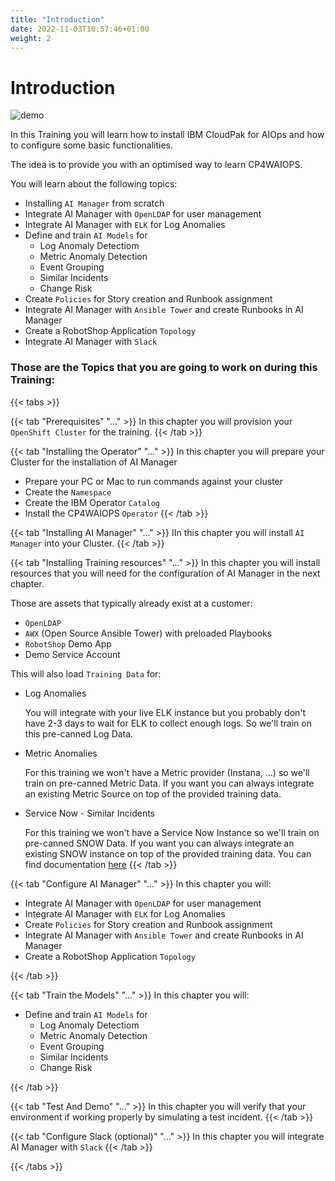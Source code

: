 ```yaml
---
title: "Introduction"
date: 2022-11-03T10:57:46+01:00
weight: 2
---
```


# Introduction

![demo](/cp4waiops-training/pics/00_aimanager_insights.png)




In this Training you will learn how to install IBM CloudPak for AIOps and how to configure some basic functionalities.

The idea is to provide you with an optimised way to learn CP4WAIOPS.

You will learn about the following topics:

- Installing `AI Manager` from scratch
- Integrate AI Manager with `OpenLDAP` for user management
- Integrate AI Manager with `ELK` for Log Anomalies
- Define and train `AI Models` for
  - Log Anomaly Detectiom
  - Metric Anomaly Detection
  - Event Grouping
  - Similar Incidents
  - Change Risk 
- Create `Policies` for Story creation and Runbook assignment
- Integrate AI Manager with `Ansible Tower` and create Runbooks in AI Manager
- Create a RobotShop Application `Topology`
- Integrate AI Manager with `Slack`


### Those are the Topics that you are going to work on during this Training:

{{< tabs >}}

{{< tab "Prerequisites" "..." >}}
In this chapter you will provision your `OpenShift Cluster` for the training.
{{< /tab >}}

{{< tab "Installing the Operator" "..." >}}
In this chapter you will prepare your Cluster for the installation of AI Manager

* Prepare your PC or Mac to run commands against your cluster
* Create the `Namespace`
* Create the IBM Operator `Catalog`
* Install the CP4WAIOPS `Operator`
{{< /tab >}}

{{< tab "Installing AI Manager" "..." >}}
IIn this chapter you will install `AI Manager` into your Cluster.
{{< /tab >}}

{{< tab "Installing Training resources" "..." >}}
In this chapter you will install resources that you will need for the configuration of AI Manager in the next chapter.

Those are assets that typically already exist at a customer:

* `OpenLDAP`
* `AWX` (Open Source Ansible Tower) with preloaded Playbooks
* `RobotShop` Demo App
* Demo Service Account

This will also load `Training Data` for:

* Log Anomalies

	You will integrate with your live ELK instance but you probably don't have 2-3 days to wait for ELK to collect enough logs.
	So we'll train on this pre-canned Log Data.
	
* Metric Anomalies

	For this training we won't have a Metric provider (Instana, ...) so we'll train on pre-canned Metric Data.
	If you want you can always integrate an existing Metric Source on top of the provided training data.
	
* Service Now - Similar Incidents

	For this training we won't have a Service Now Instance so we'll train on pre-canned SNOW Data.
	If you want you can always integrate an existing SNOW instance on top of the provided training data.
	You can find documentation [here](./INTEGRATION_SNOW.md)
{{< /tab >}}

{{< tab "Configure AI Manager" "..." >}}
In this chapter you will:

- Integrate AI Manager with `OpenLDAP` for user management
- Integrate AI Manager with `ELK` for Log Anomalies
- Create `Policies` for Story creation and Runbook assignment
- Integrate AI Manager with `Ansible Tower` and create Runbooks in AI Manager
- Create a RobotShop Application `Topology`

{{< /tab >}}

{{< tab "Train the Models" "..." >}}
In this chapter you will:

- Define and train `AI Models` for
  - Log Anomaly Detectiom
  - Metric Anomaly Detection
  - Event Grouping
  - Similar Incidents
  - Change Risk 

{{< /tab >}}

{{< tab "Test And Demo" "..." >}}
In this chapter you will verify that your environment if working properly by simulating a test incident.
{{< /tab >}}

{{< tab "Configure Slack (optional)" "..." >}}
In this chapter you will integrate AI Manager with `Slack`
{{< /tab >}}


{{< /tabs >}}




